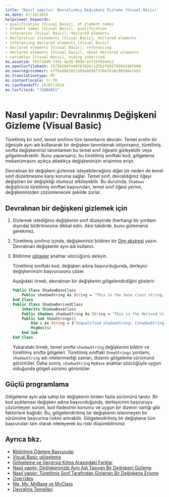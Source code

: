 ```yaml
---
title: 'Nasıl yapılır: Devralınmış Değişkeni Gizleme (Visual Basic)'
ms.date: 07/20/2015
helpviewer_keywords:
- qualification [Visual Basic], of element names
- element names [Visual Basic], qualification
- references [Visual Basic], declared elements
- declaration statements [Visual Basic], declared elements
- referencing declared elements [Visual Basic]
- declared elements [Visual Basic], referencing
- declared elements [Visual Basic], about declared elements
- variables [Visual Basic], hiding inherited
ms.assetid: 765728d9-7351-4a30-999d-b5f34f024412
ms.openlocfilehash: f575830df44076f694c1dfb2f68379594240fb80
ms.sourcegitcommit: eff6adb61852369ab690f3f047818c90580e7eb1
ms.translationtype: MT
ms.contentlocale: tr-TR
ms.lasthandoff: 10/07/2019
ms.locfileid: "72004851"
---
```

# <a name="how-to-hide-an-inherited-variable-visual-basic"></a>Nasıl yapılır: Devralınmış Değişkeni Gizleme (Visual Basic)

Türetilmiş bir sınıf, temel sınıfının tüm tanımlarını devralır. Temel sınıfın bir öğesiyle aynı adı kullanarak bir değişken tanımlamak istiyorsanız, türetilmiş sınıfta değişkeninizi tanımlarken bu temel sınıf öğesini gizleyebilir veya *gölgelendirebilir*. Bunu yaparsanız, bu türetilmiş sınıftaki kod, gölgeleme mekanizmasını açıkça atladıkça değişkeninizin erişimine erişir.

Devralınan bir değişkeni gizlemek isteyebileceğiniz diğer bir neden de temel sınıf düzeltmesine karşı koruma sağlar. Temel sınıf, devraldığınız öğeyi değiştiren bir değişikliği olumsuz etkileyebilir. Bu durumda, `Shadows` değiştiricisi türetilmiş sınıftan başvuruları, temel sınıf öğesi yerine, değişkeninizden çözümlenecek şekilde zorlar.

## <a name="to-hide-an-inherited-variable"></a>Devralınan bir değişkeni gizlemek için

1. Gizlemek istediğiniz değişkenin sınıf düzeyinde (herhangi bir yordam dışında) bildirilmesine dikkat edin. Aksi takdirde, bunu gizlemeniz gerekmez.
  
2. Türetilmiş sınıfınız içinde, değişkeninizi bildiren bir [Dim ekstresi](../../../language-reference/statements/dim-statement.md) yazın. Devralınan değişkenle aynı adı kullanın.

3. Bildirime [gölgeler](../../../language-reference/modifiers/shadows.md) anahtar sözcüğünü ekleyin.

     Türetilmiş sınıftaki kod, değişken adına başvurduğunda, derleyici değişkeninizin başvurusunu çözer.

     Aşağıdaki örnek, devralınan bir değişkenin gölgelendirdiğini gösterir:
  
    ```vb  
    Public Class ShadowBaseClass  
        Public shadowString As String = "This is the base class string."  
    End Class  
    Public Class ShadowDerivedClass  
        Inherits ShadowBaseClass  
        Public Shadows shadowString As String = "This is the derived class string."  
        Public Sub ShowStrings()  
            Dim s As String = $"Unqualified shadowString: {shadowString}{vbCrLf}MyBase.shadowString: {MyBase.shadowString}"
            MsgBox(s)  
        End Sub  
    End Class  
    ```  
  
     Yukarıdaki örnek, temel sınıfta `shadowString` değişkenini bildirir ve türetilmiş sınıfta gölgeleri. Türetilmiş sınıftaki `ShowStrings` yordamı, `shadowString` adı nitelenmediği zaman, dizenin gölgeleme sürümünü görüntüler. Daha sonra, `shadowString` `MyBase` anahtar sözcüğüyle uygun olduğunda gölgeli sürümü görüntüler.  
  
## <a name="robust-programming"></a>Güçlü programlama

Gölgeleme aynı ada sahip bir değişkenin birden fazla sürümünü tanıtır. Bir kod açıklaması değişken adına başvurduğunda, derleyicinin başvuruyu çözümleyen sürüm, kod ifadesinin konumu ve uygun bir dizenin varlığı gibi faktörlere bağlıdır. Bu, gölgelendirilmiş bir değişkenin istenmeyen bir sürümüne başvurma riskini artırabilir. Gölgelendirilmiş bir değişkene tüm başvuruları tam olarak niteleyerek bu riski düşürebilirsiniz.

## <a name="see-also"></a>Ayrıca bkz.

- [Bildirilmiş Öğelere Başvurular](references-to-declared-elements.md)
- [Visual Basic gölgeleme](shadowing.md)
- [Gölgeleme ve Geçersiz Kılma Arasındaki Farklar](differences-between-shadowing-and-overriding.md)
- [Nasıl yapılır: Değişkeninizle Aynı Adı Taşıyan Bir Değişkeni Gizleme](how-to-hide-a-variable-with-the-same-name-as-your-variable.md)
- [Nasıl yapılır: Türetilmiş Sınıf Tarafından Gizlenen Bir Değişkene Erişme](how-to-access-a-variable-hidden-by-a-derived-class.md)
- [Overrides](../../../../visual-basic/language-reference/modifiers/overrides.md)
- [Me, My, MyBase ve MyClass](../../program-structure/me-my-mybase-and-myclass.md)
- [Devralma Temelleri](../objects-and-classes/inheritance-basics.md)
